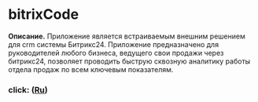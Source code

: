 # bitrixCode


**Описание.** Приложение является встраиваемым внешним решением для crm системы Битрикс24. Приложение предназначено для руководителей любого бизнеса, ведущего свои продажи через битрикс24, позволяет проводить быструю сквозную аналитику работы отдела продаж по всем ключевым показателям. 

### click: ([Ru](https://github.com/kirillEvstrat/bitrixCode/blob/master/auth))
